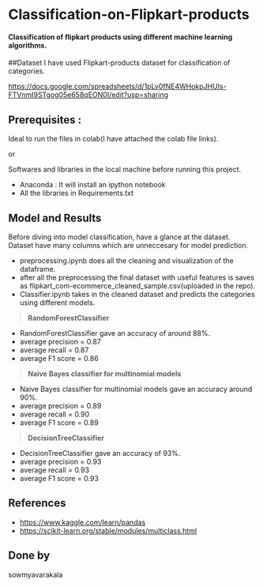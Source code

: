 # Classification-on-Flipkart-products

#### Classification of flipkart products using different machine learning algorithms.

##Dataset
I have used Flipkart-products dataset for classification of categories.

https://docs.google.com/spreadsheets/d/1pLv0fNE4WHokpJHUIs-FTVnmI9STgog05e658qEON0I/edit?usp=sharing

## Prerequisites :
Ideal to run the files in colab(I have attached the colab file links).

or

Softwares and libraries in the local machine before running this project.
* Anaconda : It will install an ipython notebook
* All the libraries in Requirements.txt

## Model and Results
Before diving into model classification, have a glance at the dataset.
Dataset have many columns which are unneccesary for model prediction.
* preprocessing.ipynb does all the cleaning and visualization of the dataframe.
* after all the preprocessing the final dataset with useful features is saves as flipkart_com-ecommerce_cleaned_sample.csv(uploaded in the repo).
* Classifier.ipynb takes in the cleaned dataset and predicts the categories using different models.

>**RandomForestClassifier**
* RandomForestClassifier gave an accuracy of around 88%.
*   average precision = 0.87
*  average recall = 0.87
*   average F1 score = 0.86
>**Naive Bayes classifier for multinomial models**
* Naive Bayes classifier for multinomial models gave an accuracy around 90%.
*   average precision = 0.89
*  average recall = 0.90
*   average F1 score = 0.89
>**DecisionTreeClassifier**
* DecisionTreeClassifier gave an accuracy of 93%.
*   average precision = 0.93
*  average recall = 0.93
*   average F1 score = 0.93

## References
* https://www.kaggle.com/learn/pandas
* https://scikit-learn.org/stable/modules/multiclass.html

## Done by 
sowmyavarakala




